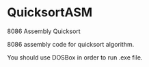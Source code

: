 # QuicksortASM
8086 Assembly Quicksort

8086 assembly code for quicksort algorithm.

You should use DOSBox in order to run .exe file.
